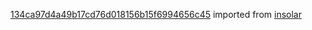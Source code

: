 [134ca97d4a49b17cd76d018156b15f6994656c45](https://github.com/insolar/insolar/commit/134ca97d4a49b17cd76d018156b15f6994656c45) imported from [insolar](https://github.com/insolar/insolar)
